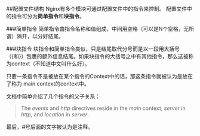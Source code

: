 ##配置文件结构
Nginx有多个模块可通过配置文件中的指令来控制。
配置文件中的指令可分为**简单指令**和**块指令**。

###简单指令
简单指令由指令名称和值组成，中间用空格（可以是N个空格，无所谓）隔开，以分好结尾。

###块指令
块指令和简单指令类似，只是结尾取代分号而是以一段用大括号（{和}）包裹的额外信息结尾。如果块指令的大括号之中有其他指令，那么这被称为context（不知道中文叫什么好）。

只要一条指令不是被放在某个指令的Context中的话，那这条指令就被认为是放在了称为 main context的context中。

文档中简单介绍了几个指令的父子关系：
>The *events* and *http* directives reside in the *main* context, *server* in *http*, and *location* in *server*.

最后，#号后面的文字被认为是注释。

